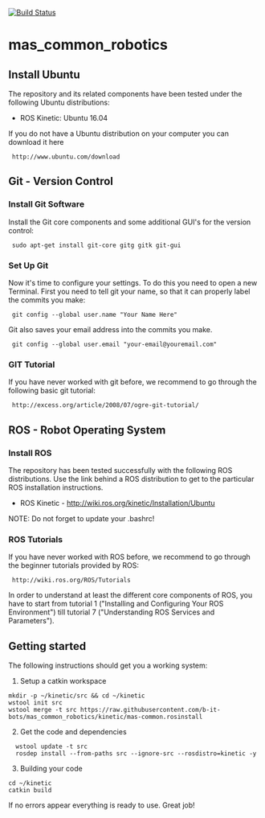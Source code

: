 [![Build Status](https://travis-ci.org/b-it-bots/mas_common_robotics.svg?branch=kinetic)](https://travis-ci.org/b-it-bots/mas_common_robotics)

# mas_common_robotics

## Install Ubuntu
The repository and its related components have been tested under the following Ubuntu distributions:

- ROS Kinetic: Ubuntu 16.04

If you do not have a Ubuntu distribution on your computer you can download it here

     http://www.ubuntu.com/download

## Git - Version Control
### Install Git Software
Install the Git core components and some additional GUI's for the version control:

     sudo apt-get install git-core gitg gitk git-gui

### Set Up Git
Now it's time to configure your settings. To do this you need to open a new Terminal. First you need to tell git your name, so that it can properly label the commits you make:

     git config --global user.name "Your Name Here"

Git also saves your email address into the commits you make.

     git config --global user.email "your-email@youremail.com"


### GIT Tutorial
If you have never worked with git before, we recommend to go through the following basic git tutorial:

     http://excess.org/article/2008/07/ogre-git-tutorial/


## ROS - Robot Operating System
### Install ROS
The repository has been tested successfully with the following ROS distributions. Use the link behind a ROS distribution to get to the particular ROS installation instructions.

- ROS Kinetic - http://wiki.ros.org/kinetic/Installation/Ubuntu

NOTE: Do not forget to update your .bashrc!


### ROS Tutorials
If you have never worked with ROS before, we recommend to go through the beginner tutorials provided by ROS:

     http://wiki.ros.org/ROS/Tutorials

In order to understand at least the different core components of ROS, you have to start from tutorial 1 ("Installing and Configuring Your ROS Environment") till tutorial 7 ("Understanding ROS Services and Parameters").

## Getting started

The following instructions should get you a working system:

1. Setup a catkin workspace

  ```
  mkdir -p ~/kinetic/src && cd ~/kinetic
  wstool init src
  wstool merge -t src https://raw.githubusercontent.com/b-it-bots/mas_common_robotics/kinetic/mas-common.rosinstall
  ```

2. Get the code and dependencies

  ```
    wstool update -t src
    rosdep install --from-paths src --ignore-src --rosdistro=kinetic -y

  ```

3. Building your code

  ```
  cd ~/kinetic
  catkin build
  ```

  If no errors appear everything is ready to use. Great job!
